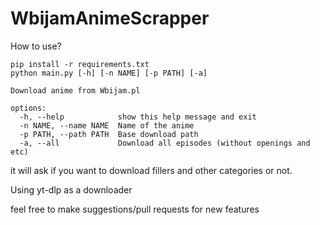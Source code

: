 # WbijamAnimeScrapper

How to use? 
```
pip install -r requirements.txt
python main.py [-h] [-n NAME] [-p PATH] [-a]

Download anime from Wbijam.pl

options:
  -h, --help            show this help message and exit
  -n NAME, --name NAME  Name of the anime
  -p PATH, --path PATH  Base download path
  -a, --all             Download all episodes (without openings and etc)
```
it will ask if you want to download fillers and other categories or not.

Using yt-dlp as a downloader

feel free to make suggestions/pull requests for new features
